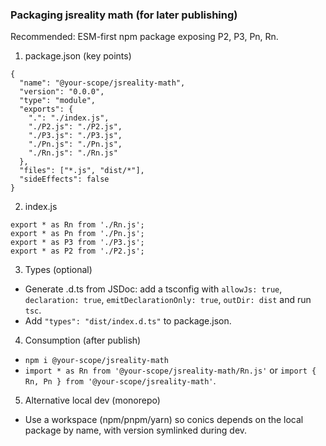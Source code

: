 ### Packaging jsreality math (for later publishing)

Recommended: ESM-first npm package exposing P2, P3, Pn, Rn.

1) package.json (key points)
```
{
  "name": "@your-scope/jsreality-math",
  "version": "0.0.0",
  "type": "module",
  "exports": {
    ".": "./index.js",
    "./P2.js": "./P2.js",
    "./P3.js": "./P3.js",
    "./Pn.js": "./Pn.js",
    "./Rn.js": "./Rn.js"
  },
  "files": ["*.js", "dist/*"],
  "sideEffects": false
}
```

2) index.js
```
export * as Rn from './Rn.js';
export * as Pn from './Pn.js';
export * as P3 from './P3.js';
export * as P2 from './P2.js';
```

3) Types (optional)
- Generate .d.ts from JSDoc: add a tsconfig with `allowJs: true`, `declaration: true`, `emitDeclarationOnly: true`, `outDir: dist` and run `tsc`.
- Add `"types": "dist/index.d.ts"` to package.json.

4) Consumption (after publish)
- `npm i @your-scope/jsreality-math`
- `import * as Rn from '@your-scope/jsreality-math/Rn.js'` or `import { Rn, Pn } from '@your-scope/jsreality-math'`.

5) Alternative local dev (monorepo)
- Use a workspace (npm/pnpm/yarn) so conics depends on the local package by name, with version symlinked during dev.
